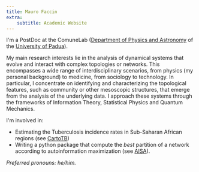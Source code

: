 ```yaml
---
title: Mauro Faccin
extra:
    subtitle: Academic Website
---
```


I'm a PostDoc at the ComuneLab ([Department of Physics and Astronomy](https://dfa.unipd.it) of the [University of Padua](https://www.unipd.it)).

My main research interests lie in the analysis of dynamical systems that evolve and interact with complex topologies or networks.
This encompasses a wide range of interdisciplinary scenarios, from physics (my personal background) to medicine, from sociology to technology.
In particular, I concentrate on identifying and characterizing the topological features, such as community or other mesoscopic structures, that emerge from the analysis of the underlying data.
I approach these systems through the frameworks of Information Theory, Statistical Physics and Quantum Mechanics.

I'm involved in:

- Estimating the Tuberculosis incidence rates in Sub-Saharan African regions (see [CartoTB](https://maurofaccin.github.io/cartotb))
- Writing a python package that compute the *best* partition of a network according to autoinformation maximization (see [AISA](https://maurofaccin.github.io/aisa)).

*Preferred pronouns: he/him.*

